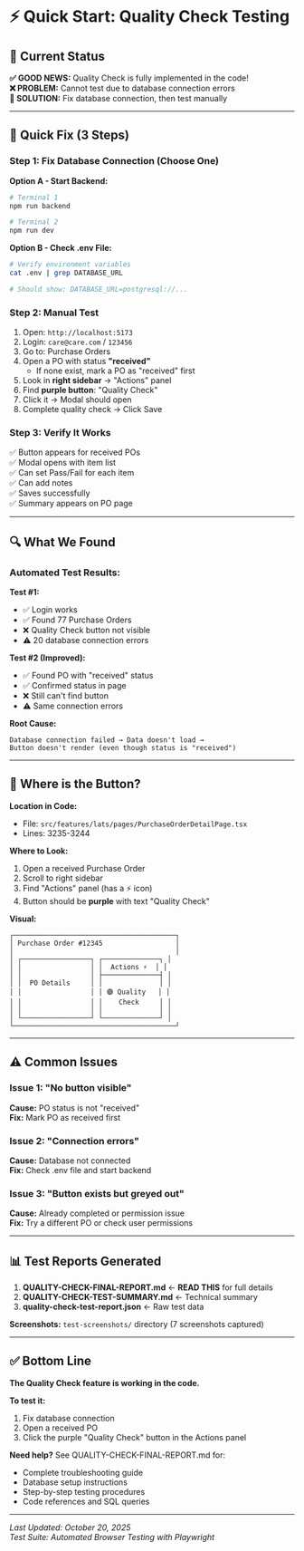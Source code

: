# ⚡ Quick Start: Quality Check Testing

## 🎯 Current Status

**✅ GOOD NEWS:** Quality Check is fully implemented in the code!  
**❌ PROBLEM:** Cannot test due to database connection errors  
**🔧 SOLUTION:** Fix database connection, then test manually

---

## 🚀 Quick Fix (3 Steps)

### Step 1: Fix Database Connection (Choose One)

**Option A - Start Backend:**
```bash
# Terminal 1
npm run backend

# Terminal 2  
npm run dev
```

**Option B - Check .env File:**
```bash
# Verify environment variables
cat .env | grep DATABASE_URL

# Should show: DATABASE_URL=postgresql://...
```

### Step 2: Manual Test

1. Open: `http://localhost:5173`
2. Login: `care@care.com` / `123456`
3. Go to: Purchase Orders
4. Open a PO with status **"received"**
   - If none exist, mark a PO as "received" first
5. Look in **right sidebar** → "Actions" panel
6. Find **purple button**: "Quality Check"
7. Click it → Modal should open
8. Complete quality check → Click Save

### Step 3: Verify It Works

✅ Button appears for received POs  
✅ Modal opens with item list  
✅ Can set Pass/Fail for each item  
✅ Can add notes  
✅ Saves successfully  
✅ Summary appears on PO page  

---

## 🔍 What We Found

### Automated Test Results:

**Test #1:**
- ✅ Login works
- ✅ Found 77 Purchase Orders
- ❌ Quality Check button not visible
- ⚠️ 20 database connection errors

**Test #2 (Improved):**
- ✅ Found PO with "received" status
- ✅ Confirmed status in page
- ❌ Still can't find button
- ⚠️ Same connection errors

**Root Cause:**
```
Database connection failed → Data doesn't load → 
Button doesn't render (even though status is "received")
```

---

## 📍 Where is the Button?

**Location in Code:**
- File: `src/features/lats/pages/PurchaseOrderDetailPage.tsx`
- Lines: 3235-3244

**Where to Look:**
1. Open a received Purchase Order
2. Scroll to right sidebar
3. Find "Actions" panel (has a ⚡ icon)
4. Button should be **purple** with text "Quality Check"

**Visual:**
```
┌────────────────────────────────────────┐
│ Purchase Order #12345                  │
│                                        │
│ ┌─────────────────┐ ┌──────────────┐ │
│ │                 │ │  Actions ⚡  │ │
│ │                 │ ├──────────────┤ │
│ │  PO Details     │ │              │ │
│ │                 │ │ 🟣 Quality   │ │
│ │                 │ │    Check     │ │
│ │                 │ │              │ │
│ └─────────────────┘ └──────────────┘ │
└────────────────────────────────────────┘
```

---

## ⚠️ Common Issues

### Issue 1: "No button visible"
**Cause:** PO status is not "received"  
**Fix:** Mark PO as received first

### Issue 2: "Connection errors"
**Cause:** Database not connected  
**Fix:** Check .env file and start backend

### Issue 3: "Button exists but greyed out"
**Cause:** Already completed or permission issue  
**Fix:** Try a different PO or check user permissions

---

## 📊 Test Reports Generated

1. **QUALITY-CHECK-FINAL-REPORT.md** ← **READ THIS** for full details
2. **QUALITY-CHECK-TEST-SUMMARY.md** ← Technical summary
3. **quality-check-test-report.json** ← Raw test data

**Screenshots:** `test-screenshots/` directory (7 screenshots captured)

---

## ✅ Bottom Line

**The Quality Check feature is working in the code.**

**To test it:**
1. Fix database connection
2. Open a received PO
3. Click the purple "Quality Check" button in the Actions panel

**Need help?** See QUALITY-CHECK-FINAL-REPORT.md for:
- Complete troubleshooting guide
- Database setup instructions
- Step-by-step testing procedures
- Code references and SQL queries

---

*Last Updated: October 20, 2025*  
*Test Suite: Automated Browser Testing with Playwright*

